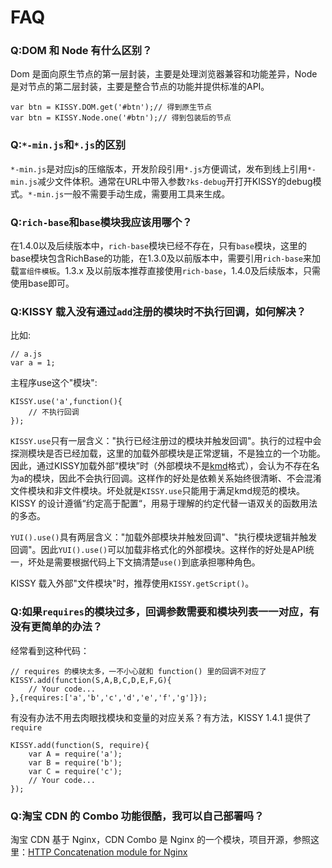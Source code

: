 # FAQ

### Q:DOM 和 Node 有什么区别？

Dom 是面向原生节点的第一层封装，主要是处理浏览器兼容和功能差异，Node 是对节点的第二层封装，主要是整合节点的功能并提供标准的API。

	var btn = KISSY.DOM.get('#btn');// 得到原生节点
	var btn = KISSY.Node.one('#btn');// 得到包装后的节点

### Q:`*-min.js`和`*.js`的区别

`*-min.js`是对应js的压缩版本，开发阶段引用`*.js`方便调试，发布到线上引用`*-min.js`减少文件体积。通常在URL中带入参数`?ks-debug`开打开KISSY的debug模式。`*-min.js`一般不需要手动生成，需要用工具来生成。

### Q:`rich-base`和`base`模块我应该用哪个？

在1.4.0以及后续版本中，`rich-base`模块已经不存在，只有`base`模块，这里的base模块包含RichBase的功能，在1.3.0及以前版本中，需要引用`rich-base`来加载`富组件模板`。1.3.x 及以前版本推荐直接使用`rich-base`，1.4.0及后续版本，只需使用base即可。

### Q:KISSY 载入没有通过`add`注册的模块时不执行回调，如何解决？

比如:

	// a.js
	var a = 1;

主程序use这个"模块":

	KISSY.use('a',function(){
		// 不执行回调	
	});

`KISSY.use`只有一层含义："执行已经注册过的模块并触发回调"。执行的过程中会探测模块是否已经加载，这里的加载外部模块是正常逻辑，不是独立的一个功能。因此，通过KISSY加载外部“模块”时（外部模块不是[kmd](kmd.html)格式），会认为不存在名为a的模块，因此不会执行回调。这样作的好处是依赖关系始终很清晰、不会混淆文件模块和非文件模块。坏处就是`KISSY.use`只能用于满足kmd规范的模块。KISSY 的设计遵循“约定高于配置“，用易于理解的约定代替一语双关的函数用法的多态。

`YUI().use()`具有两层含义："加载外部模块并触发回调"、"执行模块逻辑并触发回调"。因此`YUI().use()`可以加载非格式化的外部模块。这样作的好处是API统一，坏处是需要根据代码上下文搞清楚`use()`到底承担哪种角色。

KISSY 载入外部"文件模块"时，推荐使用`KISSY.getScript()`。

### Q:如果`requires`的模块过多，回调参数需要和模块列表一一对应，有没有更简单的办法？

经常看到这种代码：

	// requires 的模块太多，一不小心就和 function() 里的回调不对应了
	KISSY.add(function(S,A,B,C,D,E,F,G){
		// Your code...
	},{requires:['a','b','c','d','e','f','g']});

有没有办法不用去肉眼找模块和变量的对应关系？有方法，KISSY 1.4.1 提供了`require`

	KISSY.add(function(S, require){
		var A = require('a');
		var B = require('b');
		var C = require('c');
		// Your code...
	});

### Q:淘宝 CDN 的 Combo 功能很酷，我可以自己部署吗？

淘宝 CDN 基于 Nginx，CDN Combo 是 Nginx 的一个模块，项目开源，参照这里：[HTTP Concatenation module for Nginx](https://github.com/alibaba/nginx-http-concat)

